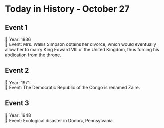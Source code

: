 # Today in History - October 27

## Event 1
📅 Year: 1936  
📝 Event: Mrs. Wallis Simpson obtains her divorce, which would eventually allow her to marry King Edward VIII of the United Kingdom, thus forcing his abdication from the throne.

## Event 2
📅 Year: 1971  
📝 Event: The Democratic Republic of the Congo is renamed Zaire.

## Event 3
📅 Year: 1948  
📝 Event: Ecological disaster in Donora, Pennsylvania.

